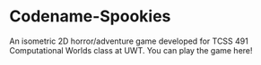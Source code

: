 # Codename-Spookies
An isometric 2D horror/adventure game developed for TCSS 491 Computational Worlds class at UWT. You can play the game here!
